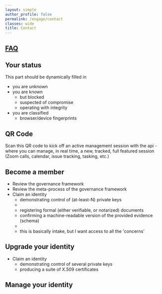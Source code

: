 ```yaml
---
layout: simple
author_profile: false
permalink: /engage/contact
classes: wide
title: Contact
---
```


## [FAQ](/engage/faq)

## Your status

This part should be dynamically filled in

* you are unknown
* you are known
  * but blocked
  * suspected of compromise
  * operating with integrity
* you are classified
  * browser/device fingerprints

## QR Code

Scan this QR code to kick off an active management session with the
api - where you can manage, in real time, a new, tracked, full featured
session (Zoom calls, calendar, issue tracking, tasking, etc.)

<qr-code>


## Become a member

* Review the governance framework
* Review the meta-process of the governance framework
* Claim an identity
  - demonstrating control of (at-least-N) private keys
  -
  - registering formal (either verifiable, or notarized) documents
  - confirming a machine-readable version of the provided evidence (schema)
  -
  - this is basically intake, but I want access to all the 'concerns'

## Upgrade your identity
  * Claim an identity
    - demonstrating control of several private keys
    - producing a suite of X.509 certificates


## Manage your identity
